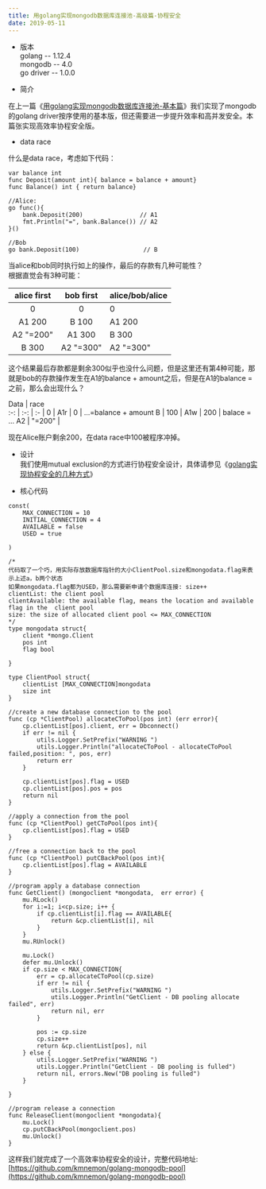 ```yaml
---
title: 用golang实现mongodb数据库连接池-高级篇-协程安全
date: 2019-05-11
---
```



* 版本  
golang -- 1.12.4  
mongodb -- 4.0  
go driver -- 1.0.0  

* 简介  
  
在上一篇《[用golang实现mongodb数据库连接池-基本篇](/2019/05/10/golang-database-pool.html)》我们实现了mongodb的golang driver按序使用的基本版，但还需要进一步提升效率和高并发安全。本篇张实现高效率协程安全版。  
  
* data race  
  
什么是data race，考虑如下代码：  
```
var balance int
func Deposit(amount int){ balance = balance + amount}
func Balance() int { return balance}

//Alice:
go func(){
	bank.Deposit(200)                // A1
	fmt.Println("=", bank.Balance()) // A2
}()

//Bob
go bank.Deposit(100)                  // B
```

当alice和bob同时执行如上的操作，最后的存款有几种可能性？  
根据直觉会有3种可能：  

alice first | bob first | alice/bob/alice
:-: | :-: | :- 
0 | 0 | 0
A1 200 | B 100 | A1 200
A2 "=200" | A1 300 | B 300
B 300 | A2 "=300" | A2 "=300"  
  
这个结果最后存款都是剩余300似乎也没什么问题，但是这里还有第4种可能，那就是bob的存款操作发生在A1的balance + amount之后，但是在A1的balance =之前，那么会出现什么？  

Data | race  
:-: | :-: | :- 
 | 0 | 
A1r | 0 | ...=balance + amount
B | 100 | 
A1w | 200 | balace = ...
A2 | "=200" | 
  
现在Alice账户剩余200，在data race中100被程序冲掉。  
  
* 设计  
我们使用mutual exclusion的方式进行协程安全设计，具体请参见《[golang实现协程安全的几种方式](/2019/05/13/golang-concurrency.html)》  
  
* 核心代码  
  
```
const(
	MAX_CONNECTION = 10
	INITIAL_CONNECTION = 4
	AVAILABLE = false
	USED = true

)

/*
代码取了一个巧，用实际存放数据库指针的大小ClientPool.size和mongodata.flag来表示上述a，b两个状态
如果mongodata.flag都为USED，那么需要新申请个数据库连接: size++
clientList: the client pool
clientAvailable: the available flag, means the location and available flag in the  client pool
size: the size of allocated client pool <= MAX_CONNECTION
*/
type mongodata struct{
	client *mongo.Client
	pos int
	flag bool

}

type ClientPool struct{
	clientList [MAX_CONNECTION]mongodata
	size int
}

//create a new database connection to the pool
func (cp *ClientPool) allocateCToPool(pos int) (err error){
	cp.clientList[pos].client, err = Dbconnect()
	if err != nil {
		utils.Logger.SetPrefix("WARNING ")
		utils.Logger.Println("allocateCToPool - allocateCToPool failed,position: ", pos, err)
		return err
	}

	cp.clientList[pos].flag = USED
	cp.clientList[pos].pos = pos
	return nil
}

//apply a connection from the pool
func (cp *ClientPool) getCToPool(pos int){
	cp.clientList[pos].flag = USED
}

//free a connection back to the pool
func (cp *ClientPool) putCBackPool(pos int){
	cp.clientList[pos].flag = AVAILABLE
}

//program apply a database connection
func GetClient() (mongoclient *mongodata,  err error) {
	mu.RLock()
	for i:=1; i<cp.size; i++ {
		if cp.clientList[i].flag == AVAILABLE{
			return &cp.clientList[i], nil
		}
	}
	mu.RUnlock()

	mu.Lock()
	defer mu.Unlock()
	if cp.size < MAX_CONNECTION{
		err = cp.allocateCToPool(cp.size)
		if err != nil {
			utils.Logger.SetPrefix("WARNING ")
			utils.Logger.Println("GetClient - DB pooling allocate failed", err)
			return nil, err
		}

		pos := cp.size
		cp.size++
		return &cp.clientList[pos], nil
	} else {
		utils.Logger.SetPrefix("WARNING ")
		utils.Logger.Println("GetClient - DB pooling is fulled")
		return nil, errors.New("DB pooling is fulled")
	}

}

//program release a connection
func ReleaseClient(mongoclient *mongodata){
	mu.Lock()
	cp.putCBackPool(mongoclient.pos)
	mu.Unlock()
}

```

这样我们就完成了一个高效率协程安全的设计，完整代码地址: [https://github.com/kmnemon/golang-mongodb-pool](https://github.com/kmnemon/golang-mongodb-pool)
  
  
  




 